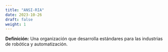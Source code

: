 ```yaml
---
title: "ANSI-RIA"
date: 2023-10-26
draft: false
weight: 1
---
```


**Definición:** Una organización que desarrolla estándares para las industrias de robótica y automatización.
